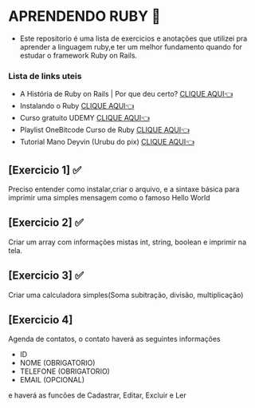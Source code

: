 # APRENDENDO RUBY 💎
- Este repositorio é uma lista de exercicios e anotações que utilizei pra aprender a linguagem ruby,e ter um melhor fundamento quando for estudar o framework Ruby on Rails.

### Lista de links uteis
- A História de Ruby on Rails | Por que deu certo? [CLIQUE AQUI👈](https://www.youtube.com/watch?v=oEorhw5r2Do)
- Instalando o Ruby [CLIQUE AQUI👈](https://www.youtube.com/watch?v=XSxrwc6ds28)
- Curso gratuito UDEMY
[CLIQUE AQUI👈](https://www.udemy.com/course/ruby-para-iniciantes/)
- Playlist OneBitcode Curso de Ruby [CLIQUE AQUI👈](https://www.youtube.com/watch?v=2js9Q_BMD-8&list=PLdDT8if5attEOcQGPHLNIfnSFiJHhGDOZ)
- Tutorial  Mano Deyvin (Urubu do pix) [CLIQUE AQUI👈](https://www.youtube.com/watch?v=pVUh3ast1r4)


## [Exercicio 1] ✅
Preciso entender como instalar,criar o arquivo, e a sintaxe básica para imprimir uma simples mensagem como o famoso Hello World 

## [Exercicio 2] ✅
Criar um array com informações mistas int, string, boolean e imprimir na tela.

## [Exercicio 3] ✅
Criar uma calculadora simples(Soma subitração, divisão, multiplicação)

## [Exercicio 4] 

Agenda de contatos, o contato haverá as seguintes informações
- ID
- NOME (OBRIGATORIO)
- TELEFONE (OBRIGATORIO)
- EMAIL (OPCIONAL)

e haverá as funcões de Cadastrar, Editar, Excluir e Ler